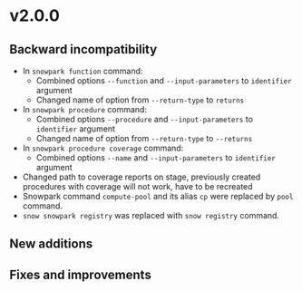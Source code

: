 # v2.0.0

## Backward incompatibility
* In `snowpark function` command:
  * Combined options `--function` and `--input-parameters` to `identifier` argument
  * Changed name of option from `--return-type` to `returns`
* In `snowpark procedure` command:
  * Combined options `--procedure` and `--input-parameters` to `identifier` argument
  * Changed name of option from `--return-type` to `--returns`
* In `snowpark procedure coverage` command:
  * Combined options `--name` and `--input-parameters` to `identifier` argument
* Changed path to coverage reports on stage, previously created procedures with coverage will not work, have to be recreated
* Snowpark command `compute-pool` and its alias `cp` were replaced by `pool` command.
* `snow snowpark registry` was replaced with `snow registry` command.

## New additions

## Fixes and improvements
